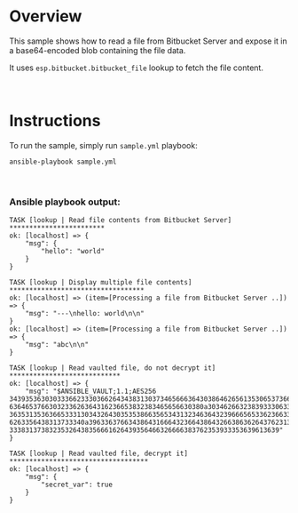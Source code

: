 # Overview

This sample shows how to read a file from Bitbucket Server and expose it in a base64-encoded blob containing the file data.

It uses `esp.bitbucket.bitbucket_file` lookup to fetch the file content.

<br>

# Instructions

To run the sample, simply run `sample.yml` playbook:

```bash
ansible-playbook sample.yml
```

<br>

### Ansible playbook output:

```
TASK [lookup | Read file contents from Bitbucket Server] ************************
ok: [localhost] => {
    "msg": {
        "hello": "world"
    }
}

TASK [lookup | Display multiple file contents] **********************************
ok: [localhost] => (item=[Processing a file from Bitbucket Server ..]) => {
    "msg": "---\nhello: world\n\n"
}
ok: [localhost] => (item=[Processing a file from Bitbucket Server ..]) => {
    "msg": "abc\n\n"
}

TASK [lookup | Read vaulted file, do not decrypt it] ****************************
ok: [localhost] => {
    "msg": "$ANSIBLE_VAULT;1.1;AES256 34393536303033366233303662643438313037346566636430386462656135306537366561643630 6364653766303233626364316236653832383465656630380a303462663238393330633336346532 36353135363665333130343264303535386635653431323463643239666565336236633864316130 6263356438313733340a396336376634386431666432366438643266386362643762313665656565 33383137383235326438356661626439356466326666383762353933353639613639"
}

TASK [lookup | Read vaulted file, decrypt it] ***********************************
ok: [localhost] => {
    "msg": {
        "secret_var": true
    }
}
```